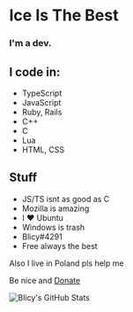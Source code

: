 # Ice Is The Best
### I'm a dev.
## I code in: 
- TypeScript
- JavaScript
- Ruby, Rails
- C++
- C
- Lua
- HTML, CSS
## Stuff
- JS/TS isnt as good as C
- Mozilla is amazing
- I ❤️ Ubuntu
- Windows is trash
- Blicy#4291
- Free always the best

Also
I live in Poland pls help me

Be nice and
[Donate](https://paypal.me/carordev)

![Blicy's GitHub Stats](https://github-readme-stats.vercel.app/api?username=iceisblue&show_icons=true&theme=algolia&count_private=true&include_all_commits=true)
